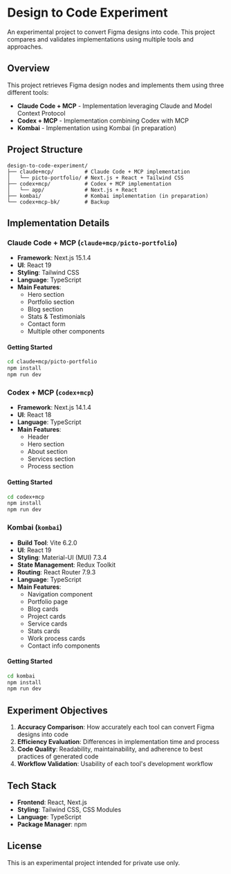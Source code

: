 # Design to Code Experiment

An experimental project to convert Figma designs into code. This project compares and validates implementations using multiple tools and approaches.

## Overview

This project retrieves Figma design nodes and implements them using three different tools:

- **Claude Code + MCP** - Implementation leveraging Claude and Model Context Protocol
- **Codex + MCP** - Implementation combining Codex with MCP
- **Kombai** - Implementation using Kombai (in preparation)

## Project Structure

```
design-to-code-experiment/
├── claude+mcp/          # Claude Code + MCP implementation
│   └── picto-portfolio/ # Next.js + React + Tailwind CSS
├── codex+mcp/           # Codex + MCP implementation
│   └── app/             # Next.js + React
├── kombai/              # Kombai implementation (in preparation)
└── codex+mcp-bk/        # Backup
```

## Implementation Details

### Claude Code + MCP (`claude+mcp/picto-portfolio`)

- **Framework**: Next.js 15.1.4
- **UI**: React 19
- **Styling**: Tailwind CSS
- **Language**: TypeScript
- **Main Features**:
  - Hero section
  - Portfolio section
  - Blog section
  - Stats & Testimonials
  - Contact form
  - Multiple other components

#### Getting Started

```bash
cd claude+mcp/picto-portfolio
npm install
npm run dev
```

### Codex + MCP (`codex+mcp`)

- **Framework**: Next.js 14.1.4
- **UI**: React 18
- **Language**: TypeScript
- **Main Features**:
  - Header
  - Hero section
  - About section
  - Services section
  - Process section

#### Getting Started

```bash
cd codex+mcp
npm install
npm run dev
```

### Kombai (`kombai`)

- **Build Tool**: Vite 6.2.0
- **UI**: React 19
- **Styling**: Material-UI (MUI) 7.3.4
- **State Management**: Redux Toolkit
- **Routing**: React Router 7.9.3
- **Language**: TypeScript
- **Main Features**:
  - Navigation component
  - Portfolio page
  - Blog cards
  - Project cards
  - Service cards
  - Stats cards
  - Work process cards
  - Contact info components

#### Getting Started

```bash
cd kombai
npm install
npm run dev
```

## Experiment Objectives

1. **Accuracy Comparison**: How accurately each tool can convert Figma designs into code
2. **Efficiency Evaluation**: Differences in implementation time and process
3. **Code Quality**: Readability, maintainability, and adherence to best practices of generated code
4. **Workflow Validation**: Usability of each tool's development workflow

## Tech Stack

- **Frontend**: React, Next.js
- **Styling**: Tailwind CSS, CSS Modules
- **Language**: TypeScript
- **Package Manager**: npm

## License

This is an experimental project intended for private use only.
